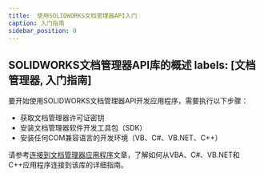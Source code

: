 ```yaml
---
title:  使用SOLIDWORKS文档管理器API入门
caption: 入门指南
sidebar_position: 0
---
```

 SOLIDWORKS文档管理器API库的概述
labels: [文档管理器, 入门指南]
---
要开始使用SOLIDWORKS文档管理器API开发应用程序，需要执行以下步骤：

* 获取文档管理器许可证密钥
* 安装文档管理器软件开发工具包（SDK）
* 安装任何COM兼容语言的开发环境（VB、C#、VB.NET、C++）

请参考[连接到文档管理器应用程序](create-connection)文章，了解如何从VBA、C#、VB.NET和C++应用程序连接到该库的详细指南。